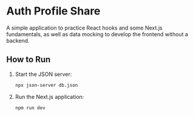 # Auth Profile Share

A simple application to practice React hooks and some Next.js fundamentals, as well as data mocking to develop the frontend without a backend.

## How to Run

1. Start the JSON server:
   ```sh
   npx json-server db.json

2. Run the Next.js application:
   ```sh
   npm run dev
